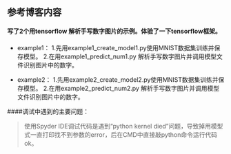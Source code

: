 ## 参考博客内容
#### 写了2个用tensorflow 解析手写数字图片的示例。体验了一下tensorflow框架。

* example1：
    1.先用example1_create_model1.py使用MNIST数据集训练并保存模型。
    2.在用example1_predict_num1.py 解析手写数字图片并调用模型文件识别图片中的数字。

* example2：
    1.先用example2_create_model2.py使用MNIST数据集训练并保存模型。
    2.在用example2_predict_num2.py 解析手写数字图片并调用模型文件识别图片中的数字。
    
####调试中遇到的主要问题：

>使用Spyder IDE调试代码是遇到“python kernel died”问题，导致掉用模型式一直打印找不到参数的error，后在CMD中直接敲python命令运行代码ok。


